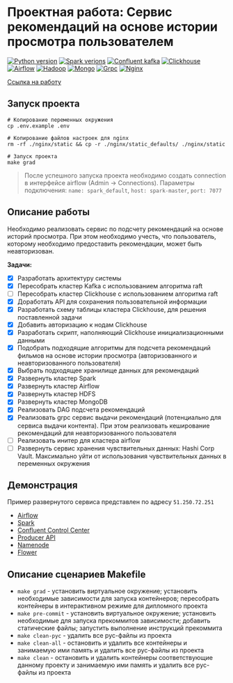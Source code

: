 # Проектная работа: Сервис рекомендаций на основе истории просмотра пользователем
[![Python version](https://img.shields.io/badge/python-v3.10-informational)](https://www.python.org)
[![Spark verions](https://img.shields.io/badge/spark-v3.3.1-informational)](https://spark.apache.org/)
[![Confluent kafka](https://img.shields.io/badge/confluent_kafka-v7.3.0-informational)](https://www.confluent.io/apache-kafka-vs-confluent/)
[![Clickhouse](https://img.shields.io/badge/clickhouse-v22.1.3-informational)](https://clickhouse.com/)
[![Airflow](https://img.shields.io/badge/airflow-v2.2.5-informational)](https://airflow.apache.org/)
[![Hadoop](https://img.shields.io/badge/hadoop-v2.0.0-informational)](https://hadoop.apache.org/)
[![Mongo](https://img.shields.io/badge/mongo-v6.0.4-informational)](https://www.mongodb.com/)
[![Grpc](https://img.shields.io/badge/grpc-v1.47.0-informational)](https://grpc.io/)
[![Nginx](https://img.shields.io/badge/nginx-v1.23.1-informational)](https://nginx.org/ru/)

[Ссылка на работу](https://github.com/xh4vm/graduate_work)

## Запуск проекта
``` 
# Копирование переменных окружения
cp .env.example .env 

# Копирование файлов настроек для nginx
rm -rf ./nginx/static && cp -r ./nginx/static_defaults/ ./nginx/static

# Запуск проекта
make grad
```
> После успешного запуска проекта необходимо создать connection в интерфейсе airflow (Admin -> Connections). Параметры подключения: `name: spark_default`, `host: spark-master`, `port: 7077` 

## Описание работы
Необходимо реализовать сервис по подсчету рекомендаций на основе историй просмотра. При этом необходимо учесть, что пользователь, которому необходимо предоставить рекомендации, может быть неавторизован.

**Задачи:**
- [x] Разработать архитектуру системы
- [x] Пересобрать кластер Kafka с использованием алгоритма raft
- [ ] Пересобрать кластер Clickhouse с использованием алгоритма raft
- [x] Доработать API для сохранения пользовательной информации
- [x] Разработать схему таблицы кластера Clickhouse, для решения поставленной задачи
- [x] Добавить авторизацию к нодам Clickhouse
- [x] Разработать скрипт, наполняющий Clickhouse инициализационными данными
- [x] Подобрать подходящие алгоритмы для подсчета рекомендаций фильмов на основе истории просмотра (авторизованного и неавторизованного пользователя)
- [x] Выбрать подходящее хранилище данных для рекомендаций
- [x] Развернуть кластер Spark
- [x] Развернуть кластер Airflow
- [x] Развернуть кластер HDFS
- [x] Развернуть кластер MongoDB
- [x] Реализовать DAG подсчета рекомендаций
- [x] Реализовать grpc сервис выдачи рекомендаций (потенциально для сервиса выдачи контента). При этом реализовать кеширование рекомендаций для неавторизованного пользователя
- [ ] Реализовать инитер для кластера airflow
- [ ] Развернуть сервис хранения чувствительных данных: Hashi Corp Vault. Максимально уйти от использования чувствительных данных в переменных окружения

## Демонстрация
Пример развернутого сервиса представлен по адресу `51.250.72.251`
- [Airflow](http://51.250.72.251:8081)
- [Spark](http://51.250.72.251:8080)
- [Confluent Control Center](http://51.250.72.251:9021)
- [Producer API](http://51.250.72.251:60666/api/openapi)
- [Namenode](http://51.250.72.251:9870)
- [Flower](http://51.250.72.251:5555)

## Описание сценариев Makefile
- `make grad` - установить виртуальное окружение; установить необходимые зависимости для запуска контейнеров; пересобрать контейнеры в интерактивном режиме для дипломного проекта
- `make pre-commit` - установить виртуальное окружение; установить необходимые для запуска прекоммитов зависимости; добавить статические файлы; запустить выполнение инструкций прекоммита
- `make clean-pyc` - удалить все pyc-файлы из проекта
- `make clean-all` - остановить и удалить все контейнеры и занимаемую ими память и удалить все pyc-файлы из проекта
- `make clean` - остановить и удалить контейнеры соответствующие данному проекту и занимаемую ими память и удалить все pyc-файлы из проекта
